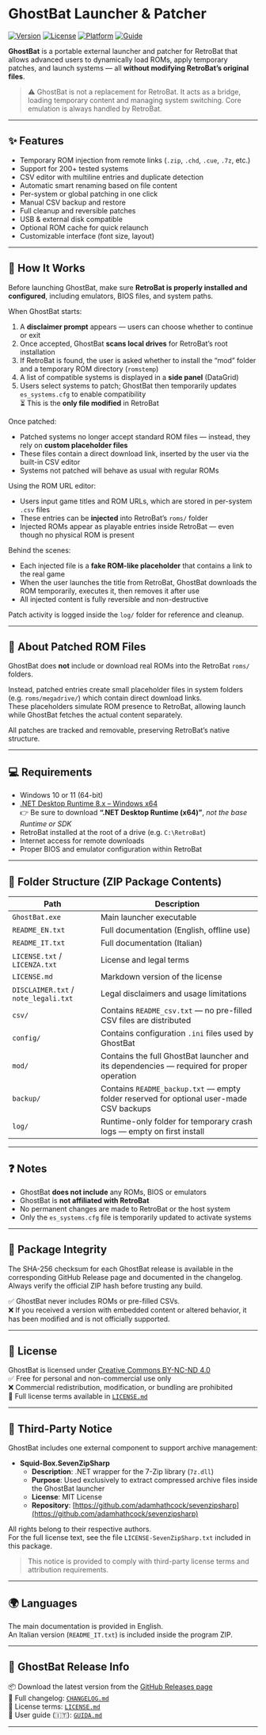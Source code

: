 # GhostBat Launcher & Patcher

[![Version](https://img.shields.io/badge/version-v1.0.0-blue)](CHANGELOG.md)
[![License](https://img.shields.io/badge/license-CC--BY--NC--ND%204.0-lightgrey)](LICENSE.md)
[![Platform](https://img.shields.io/badge/platform-Windows%20x64-blue)](https://github.com/ghostbatdev/GhostBat/releases/download/v1.0.0/GhostBat_Windows-x64_v1.0.0.zip)
[![Guide](https://img.shields.io/badge/guida-Italian%20🇮🇹-green)](GUIDA.md)



**GhostBat** is a portable external launcher and patcher for RetroBat that allows advanced users to dynamically load ROMs, apply temporary patches, and launch systems — all **without modifying RetroBat’s original files**.

> ⚠️ GhostBat is not a replacement for RetroBat. It acts as a bridge, loading temporary content and managing system switching. Core emulation is always handled by RetroBat.

---

## ✨ Features

- Temporary ROM injection from remote links (`.zip`, `.chd`, `.cue`, `.7z`, etc.)
- Support for 200+ tested systems
- CSV editor with multiline entries and duplicate detection
- Automatic smart renaming based on file content
- Per-system or global patching in one click
- Manual CSV backup and restore
- Full cleanup and reversible patches
- USB & external disk compatible
- Optional ROM cache for quick relaunch
- Customizable interface (font size, layout)

---

## 🚀 How It Works

Before launching GhostBat, make sure **RetroBat is properly installed and configured**, including emulators, BIOS files, and system paths.

When GhostBat starts:
1. A **disclaimer prompt** appears — users can choose whether to continue or exit
2. Once accepted, GhostBat **scans local drives** for RetroBat’s root installation
3. If RetroBat is found, the user is asked whether to install the “mod” folder and a temporary ROM directory (`romstemp`)
4. A list of compatible systems is displayed in a **side panel** (DataGrid)
5. Users select systems to patch; GhostBat then temporarily updates `es_systems.cfg` to enable compatibility  
   ⏳ This is the **only file modified** in RetroBat

Once patched:
- Patched systems no longer accept standard ROM files — instead, they rely on **custom placeholder files**
- These files contain a direct download link, inserted by the user via the built-in CSV editor
- Systems not patched will behave as usual with regular ROMs

Using the ROM URL editor:
- Users input game titles and ROM URLs, which are stored in per-system `.csv` files
- These entries can be **injected** into RetroBat’s `roms/` folder
- Injected ROMs appear as playable entries inside RetroBat — even though no physical ROM is present

Behind the scenes:
- Each injected file is a **fake ROM-like placeholder** that contains a link to the real game
- When the user launches the title from RetroBat, GhostBat downloads the ROM temporarily, executes it, then removes it after use
- All injected content is fully reversible and non-destructive

Patch activity is logged inside the `log/` folder for reference and cleanup.

---

## 🧩 About Patched ROM Files

GhostBat does **not** include or download real ROMs into the RetroBat `roms/` folders.

Instead, patched entries create small placeholder files in system folders (e.g. `roms/megadrive/`) which contain direct download links.  
These placeholders simulate ROM presence to RetroBat, allowing launch while GhostBat fetches the actual content separately.

All patches are tracked and removable, preserving RetroBat’s native structure.

---

## 💻 Requirements

- Windows 10 or 11 (64-bit)
- [.NET Desktop Runtime 8.x – Windows x64](https://dotnet.microsoft.com/en-us/download/dotnet/8.0)  
  👉 Be sure to download **“.NET Desktop Runtime (x64)”**, *not the base Runtime or SDK*
- RetroBat installed at the root of a drive (e.g. `C:\RetroBat`)
- Internet access for remote downloads
- Proper BIOS and emulator configuration within RetroBat

---

## 📁 Folder Structure (ZIP Package Contents)

| Path                                | Description |
|-------------------------------------|-------------|
| `GhostBat.exe`                      | Main launcher executable |
| `README_EN.txt`                     | Full documentation (English, offline use) |
| `README_IT.txt`                     | Full documentation (Italian) |
| `LICENSE.txt` / `LICENZA.txt`       | License and legal terms |
| `LICENSE.md`                        | Markdown version of the license |
| `DISCLAIMER.txt` / `note_legali.txt`| Legal disclaimers and usage limitations |
| `csv/`                              | Contains `README_csv.txt` — no pre-filled CSV files are distributed |
| `config/`                           | Contains configuration `.ini` files used by GhostBat |
| `mod/`                              | Contains the full GhostBat launcher and its dependencies — required for proper operation |
| `backup/`                           | Contains `README_backup.txt` — empty folder reserved for optional user-made CSV backups |
| `log/`                              | Runtime-only folder for temporary crash logs — empty on first install |

---

## ❓ Notes

- GhostBat **does not include** any ROMs, BIOS or emulators  
- GhostBat is **not affiliated with RetroBat**  
- No permanent changes are made to RetroBat or the host system  
- Only the `es_systems.cfg` file is temporarily updated to activate systems

---

## 🧾 Package Integrity

The SHA-256 checksum for each GhostBat release is available in the corresponding GitHub Release page and documented in the changelog.  
Always verify the official ZIP hash before trusting any build.

✅ GhostBat never includes ROMs or pre-filled CSVs.  
❌ If you received a version with embedded content or altered behavior, it has been modified and is not officially supported.

---

## 🔐 License

GhostBat is licensed under [Creative Commons BY-NC-ND 4.0](https://creativecommons.org/licenses/by-nc-nd/4.0/)  
✅ Free for personal and non-commercial use only  
❌ Commercial redistribution, modification, or bundling are prohibited  
📄 Full license terms available in [`LICENSE.md`](LICENSE.md)

---

## 🧩 Third-Party Notice

GhostBat includes one external component to support archive management:

- **Squid-Box.SevenZipSharp**  
  - **Description**: .NET wrapper for the 7-Zip library (`7z.dll`)  
  - **Purpose**: Used exclusively to extract compressed archive files inside the GhostBat launcher  
  - **License**: MIT License  
  - **Repository**: [https://github.com/adamhathcock/sevenzipsharp](https://github.com/adamhathcock/sevenzipsharp)

All rights belong to their respective authors.  
For the full license text, see the file `LICENSE-SevenZipSharp.txt` included in this package.

> This notice is provided to comply with third-party license terms and attribution requirements.

---

## 🌍 Languages

The main documentation is provided in English.  
An Italian version (`README_IT.txt`) is included inside the program ZIP.

---

## 🚀 GhostBat Release Info

📦 Download the latest version from the [GitHub Releases page](https://github.com/ghostbatdev/GhostBat/releases)  
📄 Full changelog: [`CHANGELOG.md`](CHANGELOG.md)  
🔐 License terms: [`LICENSE.md`](LICENSE.md)  
📘 User guide (🇮🇹): [`GUIDA.md`](GUIDA.md)

---
